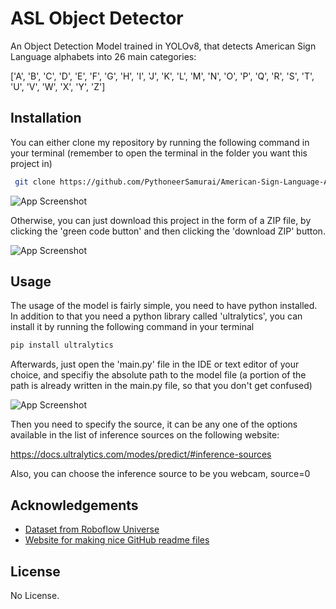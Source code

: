 
# ASL Object Detector

An Object Detection Model trained in YOLOv8, that detects American Sign Language alphabets into 26 main categories:

['A', 'B', 'C', 'D', 'E', 'F', 'G', 'H', 'I', 'J', 'K', 'L', 'M', 'N', 'O', 'P', 'Q', 'R', 'S', 'T', 'U', 'V', 'W', 'X', 'Y', 'Z']


## Installation

You can either clone my repository by running the following command in your terminal (remember to open the terminal in the folder you want this project in)

```bash
 git clone https://github.com/PythoneerSamurai/American-Sign-Language-Alphabets-Object-Detector.git
```

![App Screenshot](https://github.com/PythoneerSamurai/YOLOv8-American-Sign-Language-Detector/assets/112153865/6db95127-a824-4c24-8535-33e0acedcd96)


Otherwise, you can just download this project in the form of a ZIP file, by clicking the 'green code button' and then clicking the 'download ZIP' button.

![App Screenshot](https://github.com/PythoneerSamurai/YOLOv8-American-Sign-Language-Detector/assets/112153865/9edc06fa-d16e-4064-b093-2d713dc94a52)

    
## Usage

The usage of the model is fairly simple, you need to have python installed. In addition to that you need a python library called 'ultralytics', you can install it by running the following command in your terminal

```javascript
pip install ultralytics
```

Afterwards, just open the 'main.py' file in the IDE or text editor of your choice, and specifiy the absolute path to the model file (a portion of the path is already written in the main.py file, so that you don't get confused)

![App Screenshot](https://github.com/PythoneerSamurai/YOLOv8-American-Sign-Language-Detector/assets/112153865/f7599ea3-0e8a-4f4f-bba2-0befcd066ae6)

Then you need to specify the source, it can be any one of the options available in the list of inference sources on the following website:

https://docs.ultralytics.com/modes/predict/#inference-sources

Also, you can choose the inference source to be you webcam, source=0


## Acknowledgements

 - [Dataset from Roboflow Universe]([https://universe.roboflow.com/reza-ohnxn/dental2-ztmiq/dataset/3](https://universe.roboflow.com/david-lee-d0rhs/american-sign-language-letters/dataset/6))
 - [Website for making nice GitHub readme files](https://readme.so/)


## License

No License.

